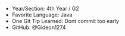 - Year/Section: 4th Year / G2
- Favorite Language: Java
- One Git Tip Learned: Dont commit too early
- GitHub: @Gideon1274
